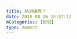 ```yaml
---
title: 结对编程？
date: 2018-08-26 18:57:12
mCategories: [说说]
type: moment
---
```


<div id="pics-20180826185712"></div>

<script src="/lib/moment/pics.js"></script>
<script>
var data = [
    {"link": "2018-08-26_000000.jpeg", "type": "shuoshuo"},
    {"link": "2018-08-26_000001.jpeg", "type": "shuoshuo"},
    {"link": "2018-08-26_000002.jpeg", "type": "shuoshuo"},
    {"link": "2018-08-26_000003.jpeg", "type": "shuoshuo"},
    {"link": "2018-08-26_000004.jpeg", "type": "shuoshuo"},
    {"link": "2018-08-26_000005.jpeg", "type": "shuoshuo"},
    {"link": "2018-08-26_000006.jpeg", "type": "shuoshuo"},
    {"link": "2018-08-26_000007.jpeg", "type": "shuoshuo"},
    {"link": "2018-08-26_000008.jpeg", "type": "shuoshuo"}
];
picsRender(data, "pics-20180826185712");
</script>
